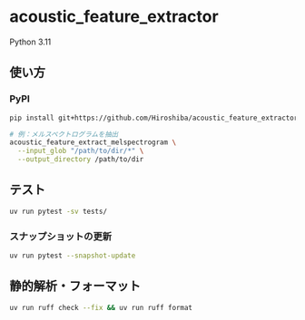 # acoustic_feature_extractor

Python 3.11

## 使い方

### PyPI

```bash
pip install git+https://github.com/Hiroshiba/acoustic_feature_extractor

# 例：メルスペクトログラムを抽出
acoustic_feature_extract_melspectrogram \
  --input_glob "/path/to/dir/*" \
  --output_directory /path/to/dir
```

## テスト

```bash
uv run pytest -sv tests/
```

### スナップショットの更新

```bash
uv run pytest --snapshot-update
```

## 静的解析・フォーマット

```bash
uv run ruff check --fix && uv run ruff format
```
